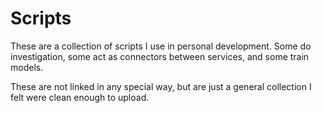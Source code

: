 # Scripts

These are a collection of scripts I use in personal development. Some do investigation, some act as connectors between services, and some train models.

These are not linked in any special way, but are just a general collection I felt were clean enough to upload.
